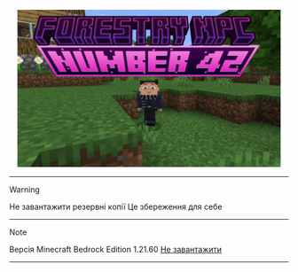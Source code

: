 ![](Forestry_NPC_number_42.jpg)
***
> [!WARNING]
> Не завантажити резервні копії
> Це збереження для себе <br>
***
> [!NOTE]
> Версія Minecraft Bedrock Edition 1.21.60
> [Не завантажити](https://github.com/uzvarUA/Forestry-NPC-number-backups/releases)
> <br>
***
